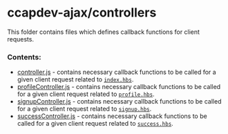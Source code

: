 # ccapdev-ajax/controllers

This folder contains files which defines callback functions for client requests.

### Contents:
- [controller.js](https://github.com/arvention/ccapdev-ajax/blob/master/controllers/controller.js) - contains necessary callback functions to be called for a given client request related to [`index.hbs`](https://github.com/arvention/ccapdev-ajax/blob/master/views/index.hbs).
- [profileController.js](https://github.com/arvention/ccapdev-ajax/blob/master/controllers/profileController.js) - contains necessary callback functions to be called for a given client request related to [`profile.hbs`](https://github.com/arvention/ccapdev-ajax/blob/master/views/profile.hbs).
- [signupController.js](https://github.com/arvention/ccapdev-ajax/blob/master/controllers/signupController.js) - contains necessary callback functions to be called for a given client request related to [`signup.hbs`](https://github.com/arvention/ccapdev-ajax/blob/master/views/signup.hbs).
- [successController.js](https://github.com/arvention/ccapdev-ajax/blob/master/controllers/successController.js) - contains necessary callback functions to be called for a given client request related to [`success.hbs`](https://github.com/arvention/ccapdev-ajax/blob/master/views/success.hbs).
